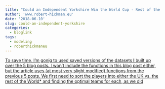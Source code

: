 ```yaml
---
title: "Could an Independent Yorkshire Win the World Cup - Rest of the World/UK"
author: 'www.robert-hickman.eu'
date: '2018-06-10'
slug: could-an-independent-yorkshire
categories:
  - bloglink
tags:
  - modeling
  - roberthickmaneu
---
```


[To save time, I’m gonig to used saved versions of the datasets I built up over the 5 blog posts. I won’t include the functions in this blog post either, but the article uses (at most very slight modified) functions from the previous 5 posts. We first need to sort the players into either the UK vs. the rest of the World* and finding the optimal teams for each, as we did<i class="fas fa-external-link-alt"></i>](http://www.robert-hickman.eu/post/yorkshire_world_cup_6/)

